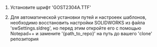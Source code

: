 1) Установите шрифт 'GOST2304A.TTF'

2) Для автоматической установки путей и настроеек шаблонов, необходимо восстановить настройки SOLIDWORKS из файла 'swSettings.sldreg', но перед этим откройте его с помощью Notepad++ и замените '{path_to_repo}' на путь до вашего 'clone' репозитория
